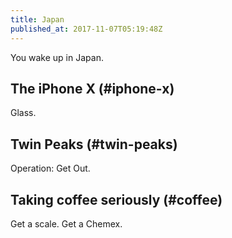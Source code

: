 ```yaml
---
title: Japan
published_at: 2017-11-07T05:19:48Z
---
```


You wake up in Japan.

## The iPhone X (#iphone-x)

Glass.

## Twin Peaks (#twin-peaks)

Operation: Get Out.

## Taking coffee seriously (#coffee)

Get a scale. Get a Chemex.
